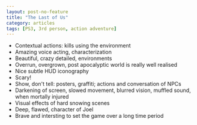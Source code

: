 ```yaml
---
layout: post-no-feature
title: "The Last of Us"
category: articles
tags: [PS3, 3rd person, action adventure]
---
```




   * Contextual actions: kills using the environment
   * Amazing voice acting, characterization
   * Beautiful, crazy detailed, environments
   * Overrun, overgrown, post apocalyptic world is really well realised
   * Nice subtle HUD iconography
   * Scary!
   * Show, don't tell: posters, graffiti; actions and conversation of NPCs
   * Darkening of screen, slowed movement, blurred vision, muffled sound, when mortally injured
   * Visual effects of hard snowing scenes
   * Deep, flawed, character of Joel
   * Brave and intersting to set the game over a long time period

